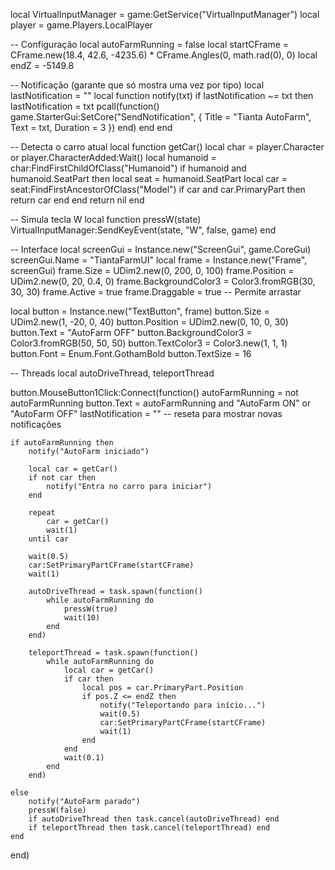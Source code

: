 local VirtualInputManager = game:GetService("VirtualInputManager")
local player = game.Players.LocalPlayer

-- Configuração
local autoFarmRunning = false
local startCFrame = CFrame.new(18.4, 42.6, -4235.6) * CFrame.Angles(0, math.rad(0), 0)
local endZ = -5149.8

-- Notificação (garante que só mostra uma vez por tipo)
local lastNotification = ""
local function notify(txt)
    if lastNotification ~= txt then
        lastNotification = txt
        pcall(function()
            game.StarterGui:SetCore("SendNotification", {
                Title = "Tianta AutoFarm",
                Text = txt,
                Duration = 3
            })
        end)
    end
end

-- Detecta o carro atual
local function getCar()
    local char = player.Character or player.CharacterAdded:Wait()
    local humanoid = char:FindFirstChildOfClass("Humanoid")
    if humanoid and humanoid.SeatPart then
        local seat = humanoid.SeatPart
        local car = seat:FindFirstAncestorOfClass("Model")
        if car and car.PrimaryPart then
            return car
        end
    end
    return nil
end

-- Simula tecla W
local function pressW(state)
    VirtualInputManager:SendKeyEvent(state, "W", false, game)
end

-- Interface
local screenGui = Instance.new("ScreenGui", game.CoreGui)
screenGui.Name = "TiantaFarmUI"
local frame = Instance.new("Frame", screenGui)
frame.Size = UDim2.new(0, 200, 0, 100)
frame.Position = UDim2.new(0, 20, 0.4, 0)
frame.BackgroundColor3 = Color3.fromRGB(30, 30, 30)
frame.Active = true
frame.Draggable = true -- Permite arrastar

local button = Instance.new("TextButton", frame)
button.Size = UDim2.new(1, -20, 0, 40)
button.Position = UDim2.new(0, 10, 0, 30)
button.Text = "AutoFarm OFF"
button.BackgroundColor3 = Color3.fromRGB(50, 50, 50)
button.TextColor3 = Color3.new(1, 1, 1)
button.Font = Enum.Font.GothamBold
button.TextSize = 16

-- Threads
local autoDriveThread, teleportThread

button.MouseButton1Click:Connect(function()
    autoFarmRunning = not autoFarmRunning
    button.Text = autoFarmRunning and "AutoFarm ON" or "AutoFarm OFF"
    lastNotification = "" -- reseta para mostrar novas notificações

    if autoFarmRunning then
        notify("AutoFarm iniciado")

        local car = getCar()
        if not car then
            notify("Entra no carro para iniciar")
        end

        repeat
            car = getCar()
            wait(1)
        until car

        wait(0.5)
        car:SetPrimaryPartCFrame(startCFrame)
        wait(1)

        autoDriveThread = task.spawn(function()
            while autoFarmRunning do
                pressW(true)
                wait(10)
            end
        end)

        teleportThread = task.spawn(function()
            while autoFarmRunning do
                local car = getCar()
                if car then
                    local pos = car.PrimaryPart.Position
                    if pos.Z <= endZ then
                        notify("Teleportando para início...")
                        wait(0.5)
                        car:SetPrimaryPartCFrame(startCFrame)
                        wait(1)
                    end
                end
                wait(0.1)
            end
        end)

    else
        notify("AutoFarm parado")
        pressW(false)
        if autoDriveThread then task.cancel(autoDriveThread) end
        if teleportThread then task.cancel(teleportThread) end
    end
end)
